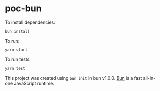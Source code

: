 # poc-bun

To install dependencies:

```bash
bun install
```

To run:

```bash
yarn start
```

To run tests:

```bash
yarn test
```

This project was created using `bun init` in bun v1.0.0. [Bun](https://bun.sh) is a fast all-in-one JavaScript runtime.
